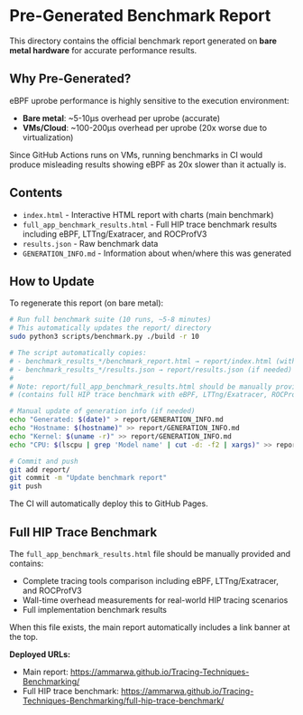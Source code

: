 # Pre-Generated Benchmark Report

This directory contains the official benchmark report generated on **bare metal hardware** for accurate performance results.

## Why Pre-Generated?

eBPF uprobe performance is highly sensitive to the execution environment:
- **Bare metal**: ~5-10μs overhead per uprobe (accurate)
- **VMs/Cloud**: ~100-200μs overhead per uprobe (20x worse due to virtualization)

Since GitHub Actions runs on VMs, running benchmarks in CI would produce misleading results showing eBPF as 20x slower than it actually is.

## Contents

- `index.html` - Interactive HTML report with charts (main benchmark)
- `full_app_benchmark_results.html` - Full HIP trace benchmark results including eBPF, LTTng/Exatracer, and ROCProfV3
- `results.json` - Raw benchmark data
- `GENERATION_INFO.md` - Information about when/where this was generated

## How to Update

To regenerate this report (on bare metal):

```bash
# Run full benchmark suite (10 runs, ~5-8 minutes)
# This automatically updates the report/ directory
sudo python3 scripts/benchmark.py ./build -r 10

# The script automatically copies:
# - benchmark_results_*/benchmark_report.html → report/index.html (with link banner if full_app_benchmark_results.html exists)
# - benchmark_results_*/results.json → report/results.json (if needed)
#
# Note: report/full_app_benchmark_results.html should be manually provided
# (contains full HIP trace benchmark with eBPF, LTTng/Exatracer, ROCProfV3)

# Manual update of generation info (if needed)
echo "Generated: $(date)" > report/GENERATION_INFO.md
echo "Hostname: $(hostname)" >> report/GENERATION_INFO.md
echo "Kernel: $(uname -r)" >> report/GENERATION_INFO.md
echo "CPU: $(lscpu | grep 'Model name' | cut -d: -f2 | xargs)" >> report/GENERATION_INFO.md

# Commit and push
git add report/
git commit -m "Update benchmark report"
git push
```

The CI will automatically deploy this to GitHub Pages.

## Full HIP Trace Benchmark

The `full_app_benchmark_results.html` file should be manually provided and contains:
- Complete tracing tools comparison including eBPF, LTTng/Exatracer, and ROCProfV3
- Wall-time overhead measurements for real-world HIP tracing scenarios
- Full implementation benchmark results

When this file exists, the main report automatically includes a link banner at the top.

**Deployed URLs:**
- Main report: https://ammarwa.github.io/Tracing-Techniques-Benchmarking/
- Full HIP trace benchmark: https://ammarwa.github.io/Tracing-Techniques-Benchmarking/full-hip-trace-benchmark/
